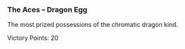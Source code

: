 ### The Aces – Dragon Egg

The most prized possessions of the chromatic dragon kind.

Victory Points: 20
